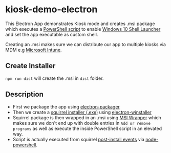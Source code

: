 # kiosk-demo-electron
This Electron App demonstrates Kiosk mode and creates .msi package which executes a [PowerShell script](https://github.com/syedhassaanahmed/kiosk-demo-electron/blob/master/installer/Install-ShellLauncher.ps1) to enable [Windows 10 Shell Launcher](https://docs.microsoft.com/en-us/windows-hardware/customize/enterprise/shell-launcher) and set the app executable as custom shell.

Creating an .msi makes sure we can distribute our app to multiple kiosks via MDM e.g [Microsoft Intune](https://docs.microsoft.com/en-us/intune/apps-add).

## Create Installer
`npm run dist` will create the .msi in `dist` folder.

## Description
- First we package the app using [electron-packager](https://github.com/electron-userland/electron-packager)
- Then we create a [squirrel installer (.exe)](https://github.com/Squirrel/Squirrel.Windows) using [electron-winstaller](https://github.com/electron/windows-installer)
- Squirrel package is then wrapped in an .msi using [MSI Wrapper](http://www.exemsi.com/documentation/msi-build-scripts) which makes sure we don't end up with double entries in `Add or remove programs` as well as execute the inside PowerShell script in an elevated way. 
- Script is actually executed from squirrel [post-install events](https://github.com/syedhassaanahmed/kiosk-demo-electron/blob/master/installer/setupEvents.js) via [node-powershell](https://github.com/rannn505/node-powershell).